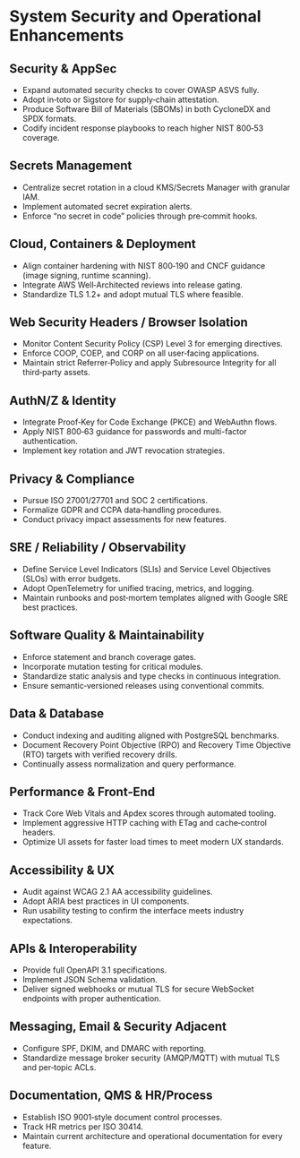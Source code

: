 # System Security and Operational Enhancements

## Security & AppSec
- Expand automated security checks to cover OWASP ASVS fully.
- Adopt in‑toto or Sigstore for supply‑chain attestation.
- Produce Software Bill of Materials (SBOMs) in both CycloneDX and SPDX formats.
- Codify incident response playbooks to reach higher NIST 800‑53 coverage.

## Secrets Management
- Centralize secret rotation in a cloud KMS/Secrets Manager with granular IAM.
- Implement automated secret expiration alerts.
- Enforce “no secret in code” policies through pre‑commit hooks.

## Cloud, Containers & Deployment
- Align container hardening with NIST 800‑190 and CNCF guidance (image signing, runtime scanning).
- Integrate AWS Well‑Architected reviews into release gating.
- Standardize TLS 1.2+ and adopt mutual TLS where feasible.

## Web Security Headers / Browser Isolation
- Monitor Content Security Policy (CSP) Level 3 for emerging directives.
- Enforce COOP, COEP, and CORP on all user‑facing applications.
- Maintain strict Referrer‑Policy and apply Subresource Integrity for all third‑party assets.

## AuthN/Z & Identity
- Integrate Proof‑Key for Code Exchange (PKCE) and WebAuthn flows.
- Apply NIST 800‑63 guidance for passwords and multi-factor authentication.
- Implement key rotation and JWT revocation strategies.

## Privacy & Compliance
- Pursue ISO 27001/27701 and SOC 2 certifications.
- Formalize GDPR and CCPA data‑handling procedures.
- Conduct privacy impact assessments for new features.

## SRE / Reliability / Observability
- Define Service Level Indicators (SLIs) and Service Level Objectives (SLOs) with error budgets.
- Adopt OpenTelemetry for unified tracing, metrics, and logging.
- Maintain runbooks and post‑mortem templates aligned with Google SRE best practices.

## Software Quality & Maintainability
- Enforce statement and branch coverage gates.
- Incorporate mutation testing for critical modules.
- Standardize static analysis and type checks in continuous integration.
- Ensure semantic‑versioned releases using conventional commits.

## Data & Database
- Conduct indexing and auditing aligned with PostgreSQL benchmarks.
- Document Recovery Point Objective (RPO) and Recovery Time Objective (RTO) targets with verified recovery drills.
- Continually assess normalization and query performance.

## Performance & Front‑End
- Track Core Web Vitals and Apdex scores through automated tooling.
- Implement aggressive HTTP caching with ETag and cache‑control headers.
- Optimize UI assets for faster load times to meet modern UX standards.

## Accessibility & UX
- Audit against WCAG 2.1 AA accessibility guidelines.
- Adopt ARIA best practices in UI components.
- Run usability testing to confirm the interface meets industry expectations.

## APIs & Interoperability
- Provide full OpenAPI 3.1 specifications.
- Implement JSON Schema validation.
- Deliver signed webhooks or mutual TLS for secure WebSocket endpoints with proper authentication.

## Messaging, Email & Security Adjacent
- Configure SPF, DKIM, and DMARC with reporting.
- Standardize message broker security (AMQP/MQTT) with mutual TLS and per‑topic ACLs.

## Documentation, QMS & HR/Process
- Establish ISO 9001‑style document control processes.
- Track HR metrics per ISO 30414.
- Maintain current architecture and operational documentation for every feature.
